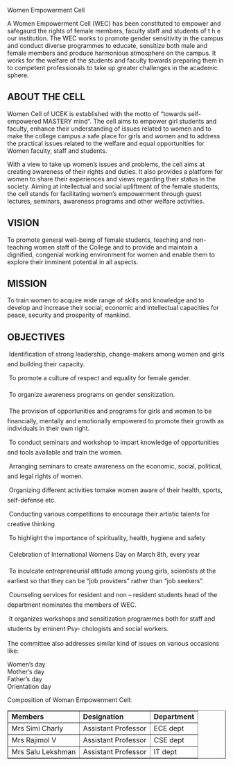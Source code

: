 Women Empowerment Cell
<p>A Women Empowerment Cell (WEC) has been constituted to empower and safegaurd the rights of female members, faculty staff and students of  t h e our institution. The WEC works to promote gender sensitivity in the campus  and conduct diverse programmes to educate, sensitize both male and female members and produce harmonious atmosphere on the campus. It works for the welfare of the students and faculty towards preparing them in to competent professionals to take up greater challenges in the academic sphere. </p>
<h2>ABOUT THE CELL</h2>
<p>Women Cell of UCEK  is established with the motto of “towards self-empowered MASTERY  mind“. The cell aims to empower girl students and faculty, enhance their understanding of issues related to women and to make the college campus a safe place for girls and women and to address the practical issues related to the welfare and equal opportunities for Women faculty, staff and students.</p>
<p>With a view to take up women’s issues and problems, the cell aims at creating awareness of their rights and duties. It also provides a platform for women to share their experiences and views regarding their status in the society. Aiming at intellectual and social upliftment of the female students, the cell stands for facilitating women’s empowerment through guest lectures, seminars, awareness programs and other welfare activities.</p>
<h2>VISION</h2>
<p>	To promote general well-being of female students, teaching and non-teaching women staff of the College and to provide and maintain a dignified, congenial working environment for women and enable them to explore their imminent potential in all aspects.</p>
<p></p>
<h2>MISSION</h2>
<p>To train women to acquire wide range of skills and knowledge and to develop and increase their social, economic and intellectual capacities for peace, security and prosperity of mankind.</p>
<h2>OBJECTIVES</h2>
<p>	Identification of strong leadership, change-makers among women and girls and building their capacity.<br/>

	To promote a culture of respect and equality for female gender.<br/>

	To organize awareness programs on gender sensitization.<br/>

	The provision of opportunities and programs for girls and women to be financially, mentally and emotionally empowered to promote their growth as individuals in their own right.<br/>

	To conduct seminars and workshop to impart knowledge of opportunities and tools available and train the women.<br/>

	Arranging seminars to create awareness on the economic, social, political, and legal rights of women.<br/>

	Organizing different activities tomake women aware of their health, sports, self-defense etc.<br/>

	Conducting various competitions to encourage their artistic talents for creative thinking<br/>

	To highlight the importance of spirituality, health, hygiene and safety<br/>

	Celebration of International Womens Day on March 8th, every year<br/>

	To inculcate entrepreneurial attitude among young girls, scientists at the earliest so that they can be “job providers” rather than “job seekers”.<br/>

	Counseling services for resident and non – resident students head of the department nominates the members of WEC. <br/>
 
	It organizes workshops and sensitization programmes both for staff and students by eminent Psy- chologists and social workers.<br/><br/>
The committee also addresses similar kind of issues on various occasions like: <br/>
 
Women’s day <br/>
Mother’s day <br/>
Father’s day <br/>
Orientation day <br/>
 
Composition of Woman Empowerment Cell:
 <table border="1" cellpadding="8" style="border-collapse:collapse;">
<tr><td><strong> Members</strong></td><td><strong>Designation</strong></td><td><strong>Department</strong></td></tr>
<tr><td>Mrs  Simi Charly </td><td> Assistant Professor</td><td>ECE dept</td></tr>
<tr><td> Mrs  Rajimol V </td><td> Assistant  Professor </td><td>CSE dept</td></tr>
<tr><td> Mrs Salu Lekshman</td><td> Assistant  Professor </td><td>IT dept</td></tr>
</table>
</p></div>